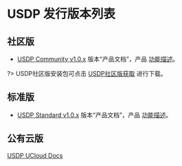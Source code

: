 # USDP 发行版本列表



## 社区版

- [USDP Community  v1.0.x](/usdp_community/1.0.x/README) 版本“产品文档”，产品 [功能描述](/usdp_community/1.0.x/release_notes)。

<!-- - [USDP v2.0.x](/usdp_community/2.0.x/README) 版本“产品文档”，产品 [功能描述](/usdp_community/2.0.x/release_notes)。-->



?> USDP社区版安装包可点击 [USDP社区版获取](usdp_community/plan&create/download) 进行下载。



## 标准版

- [USDP Standard v1.0.x](/usdpdc/1.0.x/README) 版本“产品文档”，产品 [功能描述](/usdpdc/1.0.x/release_notes)。

  <!-- - [USDP Standard v2.0.x](/usdpdc/2.0.x/README) 版本“产品文档”，产品 [功能描述](/usdpdc/2.0.x/release_notes)。-->





## 公有云版

[USDP UCloud Docs](USDP/README)


